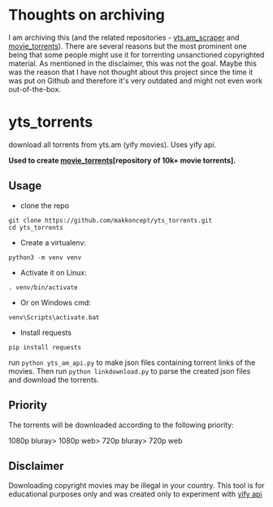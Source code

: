 # Thoughts on archiving

I am archiving this (and the related repositories - [yts.am_scraper](https://github.com/makkoncept/yts.am_scraper_) and [movie_torrents](https://github.com/makkoncept/movie_torrents)). There are several reasons but the most prominent one being that some people might use it for torrenting unsanctioned copyrighted material. As mentioned in the disclaimer, this was not the goal. Maybe this was the reason that I have not thought about this project since the time it was put on Github and therefore it's very outdated and might not even work out-of-the-box.

# yts_torrents

download all torrents from yts.am (yify movies). Uses yify api.

**Used to create [movie_torrents](https://github.com/makkoncept/movie_torrents)[repository of 10k+ movie torrents].**

## Usage

- clone the repo

```
git clone https://github.com/makkoncept/yts_torrents.git
cd yts_torrents
```

- Create a virtualenv:

```
python3 -m venv venv
```

- Activate it on Linux:

```
. venv/bin/activate
```

- Or on Windows cmd:

```
venv\Scripts\activate.bat
```

- Install requests

```
pip install requests
```

run `python yts_am_api.py` to make json files containing torrent links of the movies. Then run `python linkdownload.py`
to parse the created json files and download the torrents.

## Priority

The torrents will be downloaded according to the following priority:

1080p bluray> 1080p web> 720p bluray> 720p web

## Disclaimer

Downloading copyright movies may be illegal in your country. This tool is for educational purposes only and was created only to experiment with [yify api](https://yts.am/api)
